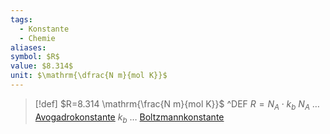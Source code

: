 ```yaml
---
tags:
  - Konstante
  - Chemie
aliases: 
symbol: $R$
value: $8.314$
unit: $\mathrm{\dfrac{N m}{mol K}}$
---
```


> [!def] $R=8.314 \mathrm{\frac{N m}{mol K}}$ ^DEF
> $R = N_{A}\cdot k_{b}$
> $N_{A}$ … [Avogadrokonstante](Avogadrokonstante.md)
> $k_{b}$ … [Boltzmannkonstante](Boltzmannkonstante.md)
